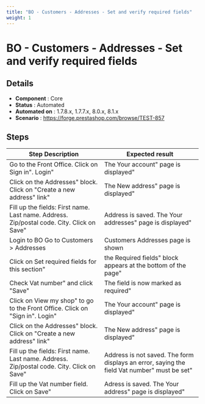 ```yaml
---
title: "BO - Customers - Addresses - Set and verify required fields"
weight: 1
---
```


# BO - Customers - Addresses - Set and verify required fields
## Details
* **Component** : Core
* **Status** : Automated
* **Automated on** : 1.7.8.x, 1.7.7.x, 8.0.x, 8.1.x
* **Scenario** : https://forge.prestashop.com/browse/TEST-857

## Steps
| Step Description | Expected result |
| ----- | ----- |
| Go to the Front Office. Click on Sign in". Login" | The Your account" page is displayed" |
| Click on the Addresses" block. Click on "Create a new address" link" | The New address" page is displayed" |
| Fill up the fields: First name. Last name. Address. Zip/postal code. City. Click on Save" | Address is saved. The Your addresses" page is displayed" |
| Login to BO Go to Customers > Addresses | Customers Addresses page is shown |
| Click on Set required fields for this section" | the Required fields" block appears at the bottom of the page" |
| Check Vat number" and click "Save" | The field is now marked as required" |
| Click on View my shop" to go to the Front Office. Click on "Sign in". Login" | The Your account" page is displayed" |
| Click on the Addresses" block. Click on "Create a new address" link" | The New address" page is displayed" |
| Fill up the fields: First name. Last name. Address. Zip/postal code. City. Click on Save" | Address is not saved. The form displays an error, saying the field Vat number" must be set" |
| Fill up the Vat number field. Click on Save" | Adress is saved. The Your address" page is displayed" |
